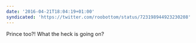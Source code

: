 ```yaml
---
date: '2016-04-21T18:04:19+01:00'
syndicated: 'https://twitter.com/roobottom/status/723198944923230208'
---
```

Prince too?! What the heck is going on?
